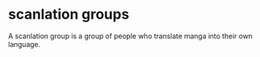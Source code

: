 <script>
  import GroupSummaryTable from "./GroupSummaryTable.svelte";
  export let data;
</script>

# scanlation groups

A scanlation group is a group of people who translate manga into their own language.

<GroupSummaryTable data={data.group_summary} />
